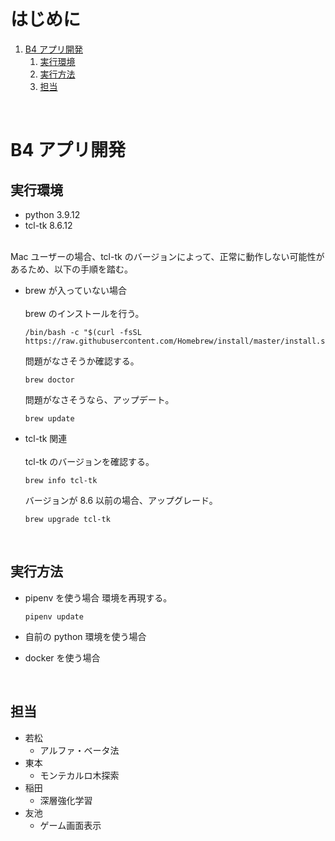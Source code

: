 <!-- omit in toc -->
# はじめに
1. [B4 アプリ開発](#b4-アプリ開発)
   1. [実行環境](#実行環境)
   2. [実行方法](#実行方法)
   3. [担当](#担当)
<br>


# B4 アプリ開発

## 実行環境
- python 3.9.12
- tcl-tk 8.6.12<br><br>


Mac ユーザーの場合、tcl-tk のバージョンによって、正常に動作しない可能性があるため、以下の手順を踏む。

- brew が入っていない場合<br><br>
  brew のインストールを行う。
  ```
  /bin/bash -c "$(curl -fsSL https://raw.githubusercontent.com/Homebrew/install/master/install.sh)"
  ```
  問題がなさそうか確認する。
  ```
  brew doctor
  ```
  問題がなさそうなら、アップデート。
  ```
  brew update
  ```

- tcl-tk 関連<br><br>
  tcl-tk のバージョンを確認する。
  ```
  brew info tcl-tk
  ```
  バージョンが 8.6 以前の場合、アップグレード。
  ```
  brew upgrade tcl-tk
  ```
<br>


## 実行方法
- pipenv を使う場合
  環境を再現する。
  ```
  pipenv update
  ```
  
- 自前の python 環境を使う場合
- docker を使う場合
<br>



## 担当
- 若松
  - アルファ・ベータ法
- 東本
  - モンテカルロ木探索
- 稲田
  - 深層強化学習
- 友池
  - ゲーム画面表示